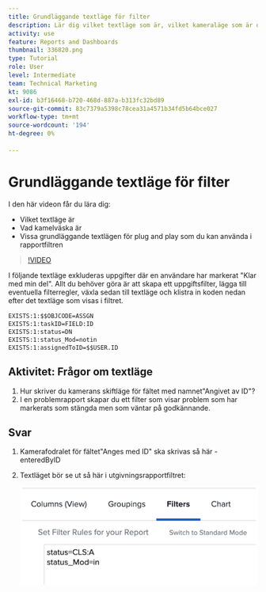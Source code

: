 ```yaml
---
title: Grundläggande textläge för filter
description: Lär dig vilket textläge som är, vilket kameraläge som är och lite grundläggande textläge som du kan använda i rapportfilter i [!DNL  Workfront].
activity: use
feature: Reports and Dashboards
thumbnail: 336820.png
type: Tutorial
role: User
level: Intermediate
team: Technical Marketing
kt: 9086
exl-id: b3f16468-b720-468d-887a-b313fc32bd89
source-git-commit: 83c7379a5398c78cea31a4571b34fd5b64bce027
workflow-type: tm+mt
source-wordcount: '194'
ht-degree: 0%

---
```


# Grundläggande textläge för filter

I den här videon får du lära dig:

* Vilket textläge är
* Vad kamelväska är
* Vissa grundläggande textlägen för plug and play som du kan använda i rapportfiltren

>[!VIDEO](https://video.tv.adobe.com/v/336820/?quality=12)

I följande textläge exkluderas uppgifter där en användare har markerat &quot;Klar med min del&quot;. Allt du behöver göra är att skapa ett uppgiftsfilter, lägga till eventuella filterregler, växla sedan till textläge och klistra in koden nedan efter det textläge som visas i filtret.

```
EXISTS:1:$$OBJCODE=ASSGN  
EXISTS:1:taskID=FIELD:ID  
EXISTS:1:status=DN  
EXISTS:1:status_Mod=notin  
EXISTS:1:assignedToID=$$USER.ID 
```

## Aktivitet: Frågor om textläge

1. Hur skriver du kamerans skiftläge för fältet med namnet&quot;Angivet av ID&quot;?
1. I en problemrapport skapar du ett filter som visar problem som har markerats som stängda men som väntar på godkännande.

## Svar

1. Kamerafodralet för fältet&quot;Anges med ID&quot; ska skrivas så här - enteredByID
1. Textläget bör se ut så här i utgivningsrapportfiltret:

   ![En bild av skärmen för att skapa ett nytt filter i textläge](assets/btm-answer.png)

